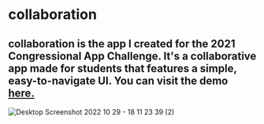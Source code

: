 # collaboration
## collaboration is the app I created for the 2021 Congressional App Challenge. It's a collaborative app made for students that features a simple, easy-to-navigate UI. You can visit the demo [here.](https://collaboration-cac2021.herokuapp.com/)  


![Desktop Screenshot 2022 10 29 - 18 11 23 39 (2)](https://user-images.githubusercontent.com/86028835/198855820-e880becc-62e9-4855-97c3-a56cb7d93aca.png)
